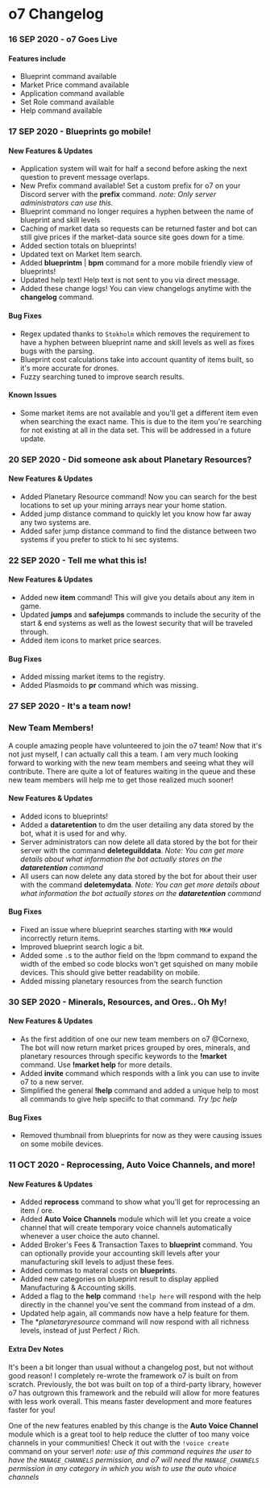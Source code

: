 # o7 Changelog

### 16 SEP 2020 - o7 Goes Live
#### Features include
 * Blueprint command available
 * Market Price command available
 * Application command available
 * Set Role command available
 * Help command available

### 17 SEP 2020 - Blueprints go mobile!
#### New Features & Updates
 * Application system will wait for half a second before asking the next question to prevent message overlaps.
 * New Prefix command available! Set a custom prefix for o7 on your Discord server with the **prefix** command. *note: Only server administrators can use this.*
 * Blueprint command no longer requires a hyphen between the name of blueprint and skill levels
 * Caching of market data so requests can be returned faster and bot can still give prices if the market-data source site goes down for a time.
 * Added section totals on blueprints!
 * Updated text on Market Item search.
 * Added **blueprintm** | **bpm** command for a more mobile friendly view of blueprints!
 * Updated help text! Help text is not sent to you via direct message.
 * Added these change logs! You can view changelogs anytime with the **changelog** command.

#### Bug Fixes
 * Regex updated thanks to `Stokholm` which removes the requirement to have a hyphen between blueprint name and skill levels as well as fixes bugs with the parsing.
 * Blueprint cost calculations take into account quantity of items built, so it's more accurate for drones.
 * Fuzzy searching tuned to improve search results.
 
#### Known Issues
 * Some market items are not available and you'll get a different item even when searching the exact name. This is due to the item you're searching for not existing at all in the data set. This will be addressed in a future update.
 
### 20 SEP 2020 - Did someone ask about Planetary Resources?
#### New Features & Updates
 * Added Planetary Resource command! Now you can search for the best locations to set up your mining arrays near your home station.
 * Added jump distance command to quickly let you know how far away any two systems are.
 * Added safer jump distance command to find the distance between two systems if you prefer to stick to hi sec systems.

### 22 SEP 2020 - Tell me what this is!
#### New Features & Updates
 * Added new **item** command! This will give you details about any item in game.
 * Updated **jumps** and **safejumps** commands to include the security of the start & end systems as well as the lowest security that will be traveled through.
 * Added item icons to market price searces.
 
#### Bug Fixes
 * Added missing market items to the registry.
 * Added Plasmoids to **pr** command which was missing.

### 27 SEP 2020 - It's a team now!
### New Team Members!
A couple amazing people have volunteered to join the o7 team! Now that it's not just myself, I can actually call this a team. I am very much looking forward to working with the new team members and seeing what they will contribute. There are quite a lot of features waiting in the queue and these new team members will help me to get those realized much sooner!

#### New Features & Updates
 * Added icons to blueprints!
 * Added a **dataretention** to dm the user detailing any data stored by the bot, what it is used for and why.
 * Server administrators can now delete all data stored by the bot for their server with the command **deleteguilddata**. *Note: You can get more details about what information the bot actually stores on the **dataretention** command*
 * All users can now delete any data stored by the bot for about their user with the command **deletemydata**. *Note: You can get more details about what information the bot actually stores on the **dataretention** command*
 
#### Bug Fixes
 * Fixed an issue where blueprint searches starting with `MK#` would incorrectly return items.
 * Improved blueprint search logic a bit.
 * Added some `.`s to the author field on the !bpm command to expand the width of the embed so code blocks won't get squished on many mobile devices. This should give better readability on mobile.
 * Added missing planetary resources from the search function

### 30 SEP 2020 - Minerals, Resources, and Ores.. Oh My!
#### New Features & Updates
 * As the first addition of one our new team members on o7 @Cornexo, The bot will now return market prices grouped by ores, minerals, and planetary resources through specific keywords to the **!market** command. Use **!market help** for more details.
 * Added **invite** command which responds with a link you can use to invite o7 to a new server.
 * Simplified the general **!help** command and added a unique help to most all commands to give help speciifc to that command.  *Try !pc help*

 
#### Bug Fixes
 * Removed thumbnail from blueprints for now as they were causing issues on some mobile devices. 


### 11 OCT 2020 - Reprocessing, Auto Voice Channels, and more!
#### New Features & Updates
 * Added **reprocess** command to show what you'll get for reprocessing an item / ore.
 * Added **Auto Voice Channels** module which will let you create a voice channel that will create temporary voice channels automatically whenever a user choice the auto channel.
 * Added Broker's Fees & Transaction Taxes to **blueprint** command. You can optionally provide your accounting skill levels after your manufacturing skill levels to adjust these fees.
 * Added commas to materal costs on **blueprint**s.
 * Added new categories on blueprint result to display applied Manufacturing & Accounting skills.
 * Added a flag to the **help** command `!help here` will respond with the help directly in the channel you've sent the command from instead of a dm.
 * Updated help again, all commands now have a help feature for them.
 * The **planetaryresource* command will now respond with all richness levels, instead of just Perfect / Rich.
 
#### Extra Dev Notes
It's been a bit longer than usual without a changelog post, but not without good reason! I completely re-wrote the framework o7 is built on from scratch. Previously, the bot was built on top of a third-party library, however o7 has outgrown this framework and the rebuild will allow for more features with less work overall. This means faster development and more features faster for you! 
 
One of the new features enabled by this change is the **Auto Voice Channel** module which is a great tool to help reduce the clutter of too many voice channels in your communities! Check it out with the `!voice create` command on your server! *note: use of this command requires the user to have the `MANAGE_CHANNELS` permission, and o7 will need the `MANAGE_CHANNELS` permission in any category in which you wish to use the auto vhoice channels*
